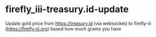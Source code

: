 # firefly_iii-treasury.id-update
Update gold price from https://treasury.id (via websocket) to firefly-iii (https://firefly-iii.org) based how much grams you have
